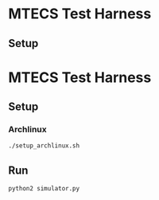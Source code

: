 # MTECS Test Harness

## Setup
# MTECS Test Harness

## Setup
### Archlinux
```
./setup_archlinux.sh
```

## Run
```
python2 simulator.py
```

